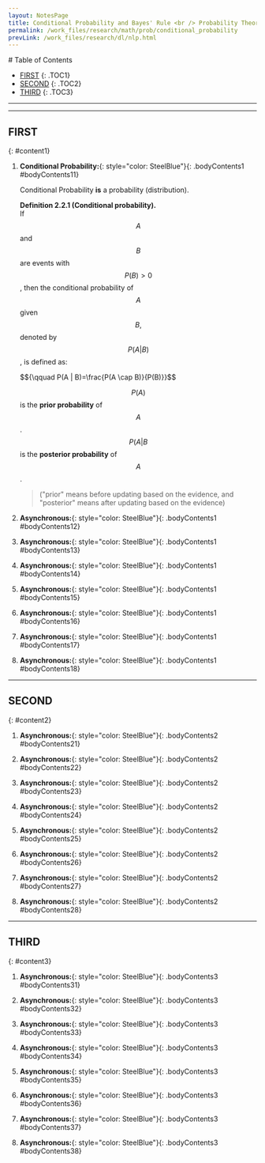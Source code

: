 ```yaml
---
layout: NotesPage
title: Conditional Probability and Bayes' Rule <br /> Probability Theory
permalink: /work_files/research/math/prob/conditional_probability
prevLink: /work_files/research/dl/nlp.html
---
```


<div markdown="1" class = "TOC">
# Table of Contents

  * [FIRST](#content1)
  {: .TOC1}
  * [SECOND](#content2)
  {: .TOC2}
  * [THIRD](#content3)
  {: .TOC3}
<!--   * [FOURTH](#content4)
  {: .TOC4}
  * [FIFTH](#content5)
  {: .TOC5}
  * [SIXTH](#content6)
  {: .TOC6} -->
</div>

***
***

## FIRST
{: #content1}

1. **Conditional Probability:**{: style="color: SteelBlue"}{: .bodyContents1 #bodyContents11}  

    Conditional Probability __is__ a probability (distribution).  

    __Definition 2.2.1 (Conditional probability).__  
    If $$ A $$ and $$ B $$ are events with $$ P(B)>0 $$ , then the conditional probability of $$ A $$ given $$ B, $$ denoted by $$ P(A \vert B)$$, is defined as:  
    <p>$${\qquad P(A | B)=\frac{P(A \cap B)}{P(B)}}$$</p>  

    $$P(A)$$ is the __prior probability__ of $$A$$.  
    $$P(A\vert B$$ is the __posterior probability__ of $$A$$.  
    >  ("prior" means before updating based on the evidence, and "posterior" means after updating based on the evidence)  



2. **Asynchronous:**{: style="color: SteelBlue"}{: .bodyContents1 #bodyContents12}

3. **Asynchronous:**{: style="color: SteelBlue"}{: .bodyContents1 #bodyContents13}

4. **Asynchronous:**{: style="color: SteelBlue"}{: .bodyContents1 #bodyContents14}

5. **Asynchronous:**{: style="color: SteelBlue"}{: .bodyContents1 #bodyContents15}

6. **Asynchronous:**{: style="color: SteelBlue"}{: .bodyContents1 #bodyContents16}

7. **Asynchronous:**{: style="color: SteelBlue"}{: .bodyContents1 #bodyContents17}

8. **Asynchronous:**{: style="color: SteelBlue"}{: .bodyContents1 #bodyContents18}

***

## SECOND
{: #content2}

1. **Asynchronous:**{: style="color: SteelBlue"}{: .bodyContents2 #bodyContents21}

2. **Asynchronous:**{: style="color: SteelBlue"}{: .bodyContents2 #bodyContents22}

3. **Asynchronous:**{: style="color: SteelBlue"}{: .bodyContents2 #bodyContents23}

4. **Asynchronous:**{: style="color: SteelBlue"}{: .bodyContents2 #bodyContents24}

5. **Asynchronous:**{: style="color: SteelBlue"}{: .bodyContents2 #bodyContents25}

6. **Asynchronous:**{: style="color: SteelBlue"}{: .bodyContents2 #bodyContents26}

7. **Asynchronous:**{: style="color: SteelBlue"}{: .bodyContents2 #bodyContents27}

8. **Asynchronous:**{: style="color: SteelBlue"}{: .bodyContents2 #bodyContents28}

***

## THIRD
{: #content3}

1. **Asynchronous:**{: style="color: SteelBlue"}{: .bodyContents3 #bodyContents31}

2. **Asynchronous:**{: style="color: SteelBlue"}{: .bodyContents3 #bodyContents32}

3. **Asynchronous:**{: style="color: SteelBlue"}{: .bodyContents3 #bodyContents33}

4. **Asynchronous:**{: style="color: SteelBlue"}{: .bodyContents3 #bodyContents34}

5. **Asynchronous:**{: style="color: SteelBlue"}{: .bodyContents3 #bodyContents35}

6. **Asynchronous:**{: style="color: SteelBlue"}{: .bodyContents3 #bodyContents36}

7. **Asynchronous:**{: style="color: SteelBlue"}{: .bodyContents3 #bodyContents37}

8. **Asynchronous:**{: style="color: SteelBlue"}{: .bodyContents3 #bodyContents38}

